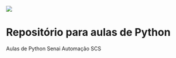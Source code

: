 ![](https://upload.wikimedia.org/wikipedia/commons/thumb/0/0a/Python.svg/1200px-Python.svg.png)

# Repositório para aulas de Python

Aulas de Python Senai Automação SCS